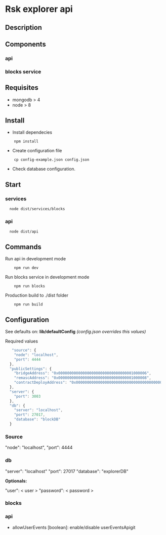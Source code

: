 # Rsk explorer api

## Description

## Components

### api

### blocks service


## Requisites

- mongodb > 4
- node > 8

## Install

- Install dependecies

``` shell
    npm install
  ```

- Create configuration file

``` shell
    cp config-example.json config.json
  ```

- Check database configuration.

## Start

### services

``` shell
  node dist/services/blocks
```

### api

``` shell
  node dist/api
```

## Commands

Run api in development mode

``` shell
    npm run dev
  ```

Run blocks service in development mode

``` shell
    npm run blocks
  ```

Production build to ./dist folder

``` shell
    npm run build
  ```

## Configuration

  See defaults on: **lib/defaultConfig** 
  *(config.json overrides this values)*
  
Required values

``` javascript
   "source": {
    "node": "localhost",
    "port": 4444
  },
  "publicSettings": {
    "bridgeAddress": "0x0000000000000000000000000000000001000006",
    "remascAddress": "0x0000000000000000000000000000000001000008",
    "contractDeployAddress": "0x0000000000000000000000000000000000000000"
  },
  "server": {
    "port": 3003
  },
  "db": {
    "server": "localhost",
    "port": 27017,
    "database": "blockDB"
  }

```

### Source

  "node": "localhost",
  "port": 4444

### db

  "server": "localhost"
  "port": 27017
  "database": "explorerDB"

**Optionals:**

  "user": < user >
  "password": < password >

### blocks

### api

- allowUserEvents [boolean]: enable/disable userEventsApigit 
